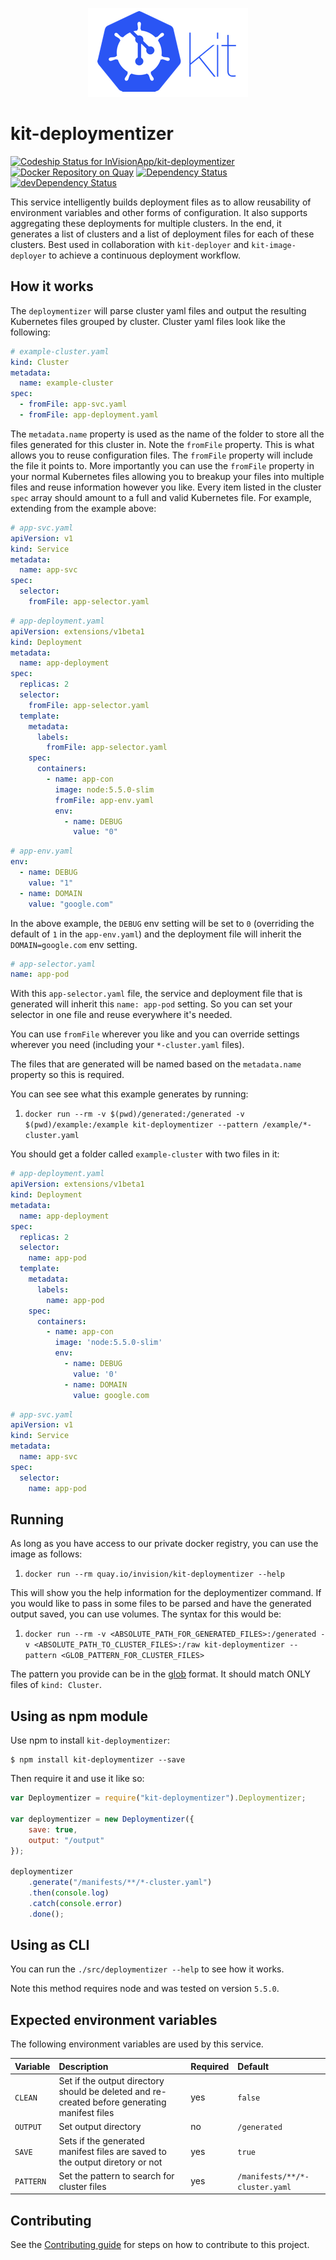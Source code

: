 <p align="center">
  <img src="https://github.com/InVisionApp/kit-deploymentizer/raw/master/media/kit-logo-horz-sm.png">
</p>

# kit-deploymentizer
[ ![Codeship Status for InVisionApp/kit-deploymentizer](https://codeship.com/projects/861e8850-1082-0134-1572-2a42c1ba701a/status?branch=master)](https://codeship.com/projects/157006)
[![Docker Repository on Quay](https://quay.io/repository/invision/kit-deploymentizer/status "Docker Repository on Quay")](https://quay.io/repository/invision/kit-deploymentizer)
[![Dependency Status](https://david-dm.org/InVisionApp/kit-deploymentizer.svg)](https://david-dm.org/InVisionApp/kit-deploymentizer)
[![devDependency Status](https://david-dm.org/InVisionApp/kit-deploymentizer/dev-status.svg)](https://david-dm.org/InVisionApp/kit-deploymentizer#info=devDependencies)

This service intelligently builds deployment files as to allow reusability of environment variables and other forms of configuration. It also supports aggregating these deployments for multiple clusters. In the end, it generates a list of clusters and a list of deployment files for each of these clusters. Best used in collaboration with `kit-deployer` and `kit-image-deployer` to achieve a continuous deployment workflow.

## How it works

The `deploymentizer` will parse cluster yaml files and output the resulting Kubernetes files grouped by cluster. Cluster yaml files look like the following:

```yaml
# example-cluster.yaml
kind: Cluster
metadata:
  name: example-cluster
spec:
  - fromFile: app-svc.yaml
  - fromFile: app-deployment.yaml
```

The `metadata.name` property is used as the name of the folder to store all the files generated for this cluster in. Note the `fromFile` property. This is what allows you to reuse configuration files. The `fromFile` property will include the file it points to. More importantly you can use the `fromFile` property in your normal Kubernetes files allowing you to breakup your files into multiple files and reuse information however you like. Every item listed in the cluster `spec` array should amount to a full and valid Kubernetes file. For example, extending from the example above:

```yaml
# app-svc.yaml
apiVersion: v1
kind: Service
metadata:
  name: app-svc
spec:
  selector:
    fromFile: app-selector.yaml
```

```yaml
# app-deployment.yaml
apiVersion: extensions/v1beta1
kind: Deployment
metadata:
  name: app-deployment
spec:
  replicas: 2
  selector:
    fromFile: app-selector.yaml
  template:
    metadata:
      labels:
        fromFile: app-selector.yaml
    spec:
      containers:
        - name: app-con
          image: node:5.5.0-slim
          fromFile: app-env.yaml
          env:
            - name: DEBUG
              value: "0"
```

```yaml
# app-env.yaml
env:
  - name: DEBUG
    value: "1"
  - name: DOMAIN
    value: "google.com"
```

In the above example, the `DEBUG` env setting will be set to `0` (overriding the default of `1` in the `app-env.yaml`) and the deployment file will inherit the `DOMAIN=google.com` env setting.

```yaml
# app-selector.yaml
name: app-pod
```

With this `app-selector.yaml` file, the service and deployment file that is generated will inherit this `name: app-pod` setting. So you can set your selector in one file and reuse everywhere it's needed.

You can use `fromFile` wherever you like and you can override settings wherever you need (including your `*-cluster.yaml` files).

The files that are generated will be named based on the `metadata.name` property so this is required.

You can see see what this example generates by running:

1. `docker run --rm -v $(pwd)/generated:/generated -v $(pwd)/example:/example kit-deploymentizer --pattern /example/*-cluster.yaml`

You should get a folder called `example-cluster` with two files in it:

```yaml
# app-deployment.yaml
apiVersion: extensions/v1beta1
kind: Deployment
metadata:
  name: app-deployment
spec:
  replicas: 2
  selector:
    name: app-pod
  template:
    metadata:
      labels:
        name: app-pod
    spec:
      containers:
        - name: app-con
          image: 'node:5.5.0-slim'
          env:
            - name: DEBUG
              value: '0'
            - name: DOMAIN
              value: google.com
```

```yaml
# app-svc.yaml
apiVersion: v1
kind: Service
metadata:
  name: app-svc
spec:
  selector:
    name: app-pod
```

## Running

As long as you have access to our private docker registry, you can use the image as follows:

1. `docker run --rm quay.io/invision/kit-deploymentizer --help`

This will show you the help information for the deploymentizer command. If you would like to pass in some files to be parsed and have the generated output saved, you can use volumes. The syntax for this would be:

1. `docker run --rm -v <ABSOLUTE_PATH_FOR_GENERATED_FILES>:/generated -v <ABSOLUTE_PATH_TO_CLUSTER_FILES>:/raw kit-deploymentizer --pattern <GLOB_PATTERN_FOR_CLUSTER_FILES>`

The pattern you provide can be in the [glob](https://github.com/isaacs/node-glob) format. It should match ONLY files of `kind: Cluster`.

## Using as npm module

Use npm to install `kit-deploymentizer`:

```
$ npm install kit-deploymentizer --save
```

Then require it and use it like so:

```js
var Deploymentizer = require("kit-deploymentizer").Deploymentizer;

var deploymentizer = new Deploymentizer({
	save: true,
	output: "/output"
});

deploymentizer
	.generate("/manifests/**/*-cluster.yaml")
	.then(console.log)
	.catch(console.error)
	.done();
```

## Using as CLI

You can run the `./src/deploymentizer --help` to see how it works.

Note this method requires node and was tested on version `5.5.0`.

## Expected environment variables
The following environment variables are used by this service.

| Variable | Description | Required | Default |
| :--- | :--- | :--- | :--- |
| `CLEAN` | Set if the output directory should be deleted and re-created before generating manifest files | yes | `false` |
| `OUTPUT` | Set output directory | no | `/generated` |
| `SAVE` | Sets if the generated manifest files are saved to the output diretory or not | yes | `true` |
| `PATTERN` | Set the pattern to search for cluster files | yes | `/manifests/**/*-cluster.yaml` |

## Contributing

See the [Contributing guide](/CONTRIBUTING.md) for steps on how to contribute to this project.
